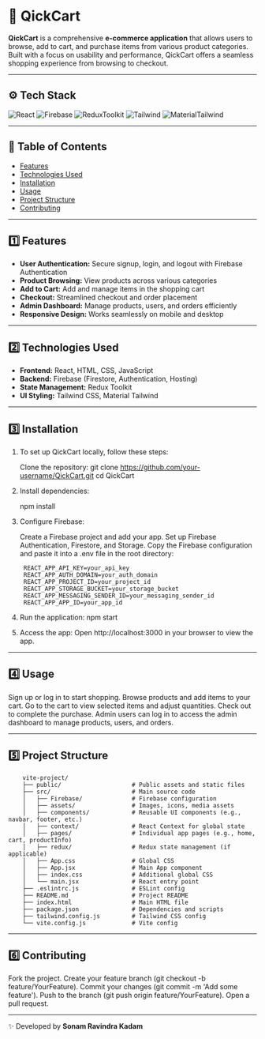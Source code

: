 # 🛒 QickCart

**QickCart** is a comprehensive **e-commerce application** that allows users to browse, add to cart, and purchase items from various product categories. Built with a focus on usability and performance, QickCart offers a seamless shopping experience from browsing to checkout.

---

## ⚙️ Tech Stack

![React](https://img.shields.io/badge/Frontend-React.js-blue)
![Firebase](https://img.shields.io/badge/Backend-Firebase-orange)
![ReduxToolkit](https://img.shields.io/badge/State_Management-Redux_Toolkit-purple)
![Tailwind](https://img.shields.io/badge/UI-Tailwind_CSS-38B2AC)
![MaterialTailwind](https://img.shields.io/badge/Style-Material_Tailwind-blueviolet)

---

## 🧩 Table of Contents

- [Features](#features)
- [Technologies Used](#technologies-used)
- [Installation](#installation)
- [Usage](#usage)
- [Project Structure](#project-structure)
- [Contributing](#contributing)

---

## 1️⃣ Features

-  **User Authentication:** Secure signup, login, and logout with Firebase Authentication  
-  **Product Browsing:** View products across various categories  
-  **Add to Cart:** Add and manage items in the shopping cart  
-  **Checkout:** Streamlined checkout and order placement  
-  **Admin Dashboard:** Manage products, users, and orders efficiently  
-  **Responsive Design:** Works seamlessly on mobile and desktop  

---

## 2️⃣ Technologies Used

- **Frontend:** React, HTML, CSS, JavaScript  
- **Backend:** Firebase (Firestore, Authentication, Hosting)  
- **State Management:** Redux Toolkit  
- **UI Styling:** Tailwind CSS, Material Tailwind  

---

## 3️⃣ Installation

1. To set up QickCart locally, follow these steps:

    Clone the repository:
    git clone https://github.com/your-username/QickCart.git
    cd QickCart
   
3. Install dependencies:

   npm install
   
5. Configure Firebase:

    Create a Firebase project and add your app.
    Set up Firebase Authentication, Firestore, and Storage.
    Copy the Firebase configuration and paste it into a .env file in the root directory:

        REACT_APP_API_KEY=your_api_key
        REACT_APP_AUTH_DOMAIN=your_auth_domain
        REACT_APP_PROJECT_ID=your_project_id
        REACT_APP_STORAGE_BUCKET=your_storage_bucket
        REACT_APP_MESSAGING_SENDER_ID=your_messaging_sender_id
        REACT_APP_APP_ID=your_app_id

6. Run the application:
   npm start
   
7. Access the app:
   Open http://localhost:3000 in your browser to view the app.

---

## 4️⃣ Usage

 Sign up or log in to start shopping.
 Browse products and add items to your cart.
 Go to the cart to view selected items and adjust quantities.
 Check out to complete the purchase.
 Admin users can log in to access the admin dashboard to manage products, users, and orders.

---

## 5️⃣ Project Structure

        vite-project/
        ├── public/                    # Public assets and static files
        ├── src/                       # Main source code
        │   ├── Firebase/              # Firebase configuration
        │   ├── assets/                # Images, icons, media assets
        │   ├── components/            # Reusable UI components (e.g., navbar, footer, etc.)
        │   ├── context/               # React Context for global state
        │   ├── pages/                 # Individual app pages (e.g., home, cart, productInfo)
        │   ├── redux/                 # Redux state management (if applicable)
        │   ├── App.css                # Global CSS
        │   ├── App.jsx                # Main App component
        │   ├── index.css              # Additional global CSS
        │   └── main.jsx               # React entry point
        ├── .eslintrc.js               # ESLint config
        ├── README.md                  # Project README
        ├── index.html                 # Main HTML file
        ├── package.json               # Dependencies and scripts
        ├── tailwind.config.js         # Tailwind CSS config
        └── vite.config.js             # Vite config

---

## 6️⃣ Contributing

 Fork the project.
 Create your feature branch (git checkout -b feature/YourFeature).
 Commit your changes (git commit -m 'Add some feature').
 Push to the branch (git push origin feature/YourFeature).
 Open a pull request.

 ---

✨ Developed by **Sonam Ravindra Kadam**
    
